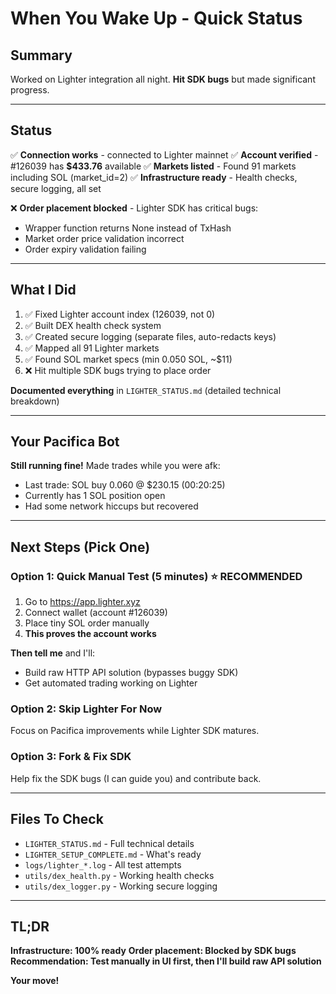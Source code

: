 # When You Wake Up - Quick Status

## Summary

Worked on Lighter integration all night. **Hit SDK bugs** but made significant progress.

---

## Status

✅ **Connection works** - connected to Lighter mainnet
✅ **Account verified** - #126039 has **$433.76** available
✅ **Markets listed** - Found 91 markets including SOL (market_id=2)
✅ **Infrastructure ready** - Health checks, secure logging, all set

❌ **Order placement blocked** - Lighter SDK has critical bugs:
- Wrapper function returns None instead of TxHash
- Market order price validation incorrect
- Order expiry validation failing

---

## What I Did

1. ✅ Fixed Lighter account index (126039, not 0)
2. ✅ Built DEX health check system
3. ✅ Created secure logging (separate files, auto-redacts keys)
4. ✅ Mapped all 91 Lighter markets
5. ✅ Found SOL market specs (min 0.050 SOL, ~$11)
6. ❌ Hit multiple SDK bugs trying to place order

**Documented everything** in `LIGHTER_STATUS.md` (detailed technical breakdown)

---

## Your Pacifica Bot

**Still running fine!** Made trades while you were afk:
- Last trade: SOL buy 0.060 @ $230.15 (00:20:25)
- Currently has 1 SOL position open
- Had some network hiccups but recovered

---

## Next Steps (Pick One)

### Option 1: Quick Manual Test (5 minutes) ⭐ RECOMMENDED
1. Go to https://app.lighter.xyz
2. Connect wallet (account #126039)
3. Place tiny SOL order manually
4. **This proves the account works**

**Then tell me** and I'll:
- Build raw HTTP API solution (bypasses buggy SDK)
- Get automated trading working on Lighter

### Option 2: Skip Lighter For Now
Focus on Pacifica improvements while Lighter SDK matures.

### Option 3: Fork & Fix SDK
Help fix the SDK bugs (I can guide you) and contribute back.

---

## Files To Check

- `LIGHTER_STATUS.md` - Full technical details
- `LIGHTER_SETUP_COMPLETE.md` - What's ready
- `logs/lighter_*.log` - All test attempts
- `utils/dex_health.py` - Working health checks
- `utils/dex_logger.py` - Working secure logging

---

## TL;DR

**Infrastructure: 100% ready**
**Order placement: Blocked by SDK bugs**
**Recommendation: Test manually in UI first, then I'll build raw API solution**

**Your move!**
